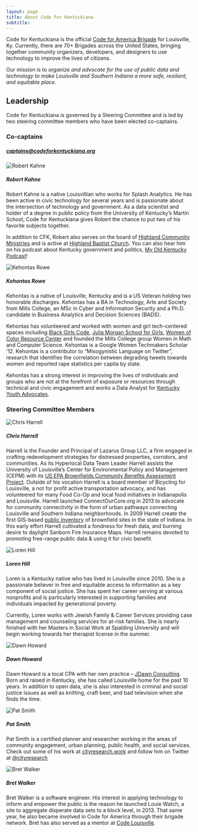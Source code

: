 ```yaml
---
layout: page
title: About Code for Kentuckiana
subtitle: 
---
```


Code for Kentuckiana is the official <a href="https://brigade.codeforamerica.org/about">Code for America Brigade</a> for Louisville, Ky. Currently, there are 70+ Brigades across the United States, bringing together community organizers, developers, and designers to use technology to improve the lives of citizens.

Our mission is to <em>organize and advocate for the use of public data and technology to make Louisville and Southern Indiana a more safe, resilient, and equitable place.</em>

<h2>Leadership</h2>
Code for Kentuckiana is governed by a Steering Committee and is led by two steering committee members who have been elected co-captains.

<h3>Co-captains</h3>
<h5><a href="mailto:captains@codeforkentuckiana.org">captains@codeforkentuckiana.org</a></h5>
<div class="bio">
	<img src="/img/headshots/robert-kahne.jpg" alt="Robert Kahne">
	<h5>Robert Kahne</h5>
	<p>Robert Kahne is a native Louisvillian who works for Splash Analytics. He has been active in civic technology for several years and is passionate about the intersection of technology and government. As a data scientist and holder of a degree in public policy from the University of Kentucky’s Martin School, Code for Kentuckiana gives Robert the chance to put two of his favorite subjects together.</p>
	<p>In addition to CFK, Robert also serves on the board of <a href="https://www.hcmlouisville.org/">Highland Community Ministries</a> and is active at <a href="https://hbclouisville.org/">Highland Baptist Church</a>. You can also hear him on his podcast about Kentucky government and politics, <a href="https://myoldkentuckypodcast.podbean.com/">My Old Kentucky Podcast</a>!</p>
</div>

<div class="bio">
	<img src="/img/headshots/kehontas-rowe.jpg" alt="Kehontas Rowe">
	<h5>Kehontas Rowe</h5>
	<p>Kehontas is a native of Louisville, Kentucky and is a US Veteran holding two honorable discharges. Kehontas has a BA in Technology, Arts and Society from Mills College, an MSc in Cyber and Information Security and a Ph.D. candidate in Business Analytics and Decision Sciences (BADS).</p>
	<p>Kehontas has volunteered and worked with women and girl tech-centered spaces including <a href="http://www.blackgirlscode.com/">Black Girls Code</a>, <a href="https://www.juliamorganschool.org">Julia Morgan School for Girls</a>, <a href="https://changingthepresent.org/collections/women-of-color-resource-center">Women of Color Resource Center</a> and founded the Mills College group Women in Math and Computer Science. Kehontas is a Google Women Techmakers Scholar ‘12. Kehontas is a contributor to “Misogynistic Language on Twitter”, research that identifies the correlation between degrading tweets towards women and reported rape statistics per capita by state.</p>
	<p>Kehontas has a strong interest in improving the lives of individuals and groups who are not at the forefront of exposure or resources through technical and civic engagement and works a Data Analyst for <a href="https://kyyouth.org/">Kentucky Youth Advocates</a>.</p>
</div>

<h3>Steering Committee Members</h3>

<div class="bio">
	<img src="/img/headshots/chris-harrell.jpg" alt="Chris Harrell">
	<h5>Chris Harrell</h5>
	<p>Harrell is the Founder and Principal of Lazarus Group LLC, a firm engaged in crafting redevelopment strategies for distressed properties, corridors, and communities. As its Hyperlocal Data Team Leader Harrell assists the University of Louisville’s Center for Environmental Policy and Management (CEPM) with its <a href="http://louisville.edu/cepm/projects/brownfields-and-safe-soil/welcome-to-the-brownfields-community-benefits-project-page">US EPA Brownfields Community Benefits Assessment Project</a>. Outside of his vocation Harrell is a board member of Bicycling for Louisville, a not for profit active transportation advocacy, and has volunteered for many Food Co-Op and local food initiatives in Indianapolis and Louisville. Harrell launched ConnectOurCore.org in 2013 to advocate for community connectivity in the form of urban pathways connecting Louisville and Southern Indiana neighborhoods. In 2009 Harrell create the first GIS-based <a href="http://maps.indy.gov/MapIndy/index.html?theme=Brownfields">public inventory</a> of brownfield sites in the state of Indiana. In this early effort Harrell cultivated a fondness for fresh data, and burning desire to daylight Sanborn Fire Insurance Maps. Harrell remains devoted to promoting free-range public data & using it for civic benefit. </p>
</div>

<div class="bio">
	<img src="/img/headshots/loren-hill.jpg" alt="Loren Hill">
	<h5>Loren Hill</h5>
	<p>Loren is a Kentucky native who has lived in Louisville since 2010. She is a passionate believer in free and equitable access to information as a key component of social justice. She has spent her career serving at various nonprofits and is particularly interested in supporting families and individuals impacted by generational poverty.</p>
	<p>Currently, Loren works with Jewish Family & Career Services providing case management and counseling services for at-risk families. She is nearly finished with her Masters in Social Work at Spalding University and will begin working towards her therapist license in the summer.</p>
</div>

<div class="bio">
	<img src="/img/headshots/dawn-howard.jpg" alt="Dawn Howard">
	<h5>Dawn Howard</h5>
	<p>Dawn Howard is a local CPA with her own practice – <a href="https://www.jdawnconsulting.com/">JDawn Consulting</a>. Born and raised in Kentucky, she has called Louisville home for the past 10 years. In addition to open data, she is also interested in criminal and social justice issues as well as knitting, craft beer, and bad television when she finds the time.</p>
</div>

<div class="bio">
	<img src="/img/headshots/pat-smith.jpg" alt="Pat Smith">
	<h5>Pat Smith</h5>
	<p>Pat Smith is a certified planner and researcher working in the areas of community engagement, urban planning, public health, and social services. Check out some of his work at <a href="http://cityresearch.work">cityresearch.work</a> and follow him on Twitter at <a href="https://twitter.com/cityresearch">@cityresearch</a></p>
</div>

<div class="bio">
	<img src="/img/headshots/bret-walker.jpg" alt="Bret Walker">
	<h5>Bret Walker</h5>
	<p>Bret Walker is a software engineer. His interest in applying technology to inform and empower the public is the reason he launched Louie Watch, a site to aggregate disperate data sets to a block level, in 2013. That same year, he also became involved in Code for America through their brigade network. Bret has also served as a mentor at <a href="https://codelouisville.org">Code Louisville</a>.</p>
</div>
